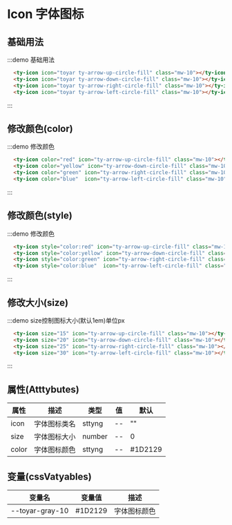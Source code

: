 # Icon 字体图标

## 基础用法
:::demo  基础用法
```html
  <ty-icon icon="toyar ty-arrow-up-circle-fill" class="mw-10"></ty-icon>
  <ty-icon icon="toyar ty-arrow-down-circle-fill" class="mw-10"></ty-icon>
  <ty-icon icon="toyar ty-arrow-right-circle-fill" class="mw-10"></ty-icon>
  <ty-icon icon="toyar ty-arrow-left-circle-fill" class="mw-10"></ty-icon>

```
:::

## 修改颜色(color)
:::demo  修改颜色
```html
  <ty-icon color="red" icon="ty-arrow-up-circle-fill" class="mw-10"></ty-icon>
  <ty-icon color="yellow" icon="ty-arrow-down-circle-fill" class="mw-10"></ty-icon>
  <ty-icon color="green" icon="ty-arrow-right-circle-fill" class="mw-10"></ty-icon>
  <ty-icon color="blue"  icon="ty-arrow-left-circle-fill" class="mw-10"></ty-icon>

```
:::

## 修改颜色(style)
:::demo  修改颜色
```html
  <ty-icon style="color:red" icon="ty-arrow-up-circle-fill" class="mw-10"></ty-icon>
  <ty-icon style="color:yellow" icon="ty-arrow-down-circle-fill" class="mw-10"></ty-icon>
  <ty-icon style="color:green" icon="ty-arrow-right-circle-fill" class="mw-10"></ty-icon>
  <ty-icon style="color:blue"  icon="ty-arrow-left-circle-fill" class="mw-10"></ty-icon>
```
:::

## 修改大小(size)
:::demo  size控制图标大小(默认1em)单位px
```html
  <ty-icon size="15" icon="ty-arrow-up-circle-fill" class="mw-10"></ty-icon>
  <ty-icon size="20" icon="ty-arrow-down-circle-fill" class="mw-10"></ty-icon>
  <ty-icon size="25" icon="ty-arrow-right-circle-fill" class="mw-10"></ty-icon>
  <ty-icon size="30" icon="ty-arrow-left-circle-fill" class="mw-10"></ty-icon>
```
:::

## 属性(Atttybutes)

<div class="listTb">

| 属性      | 描述    | 类型      | 值       | 默认   |
|----- |----- |----- |----- |-----  |
| icon  | 字体图标类名 | sttyng | -- | ""
| size  | 字体图标大小 | number | -- | 0
| color  | 字体图标颜色 | sttyng | -- | #1D2129

</div>

## 变量(cssVatyables)

<div class="cssVar">

| 变量名      | 变量值    | 描述 |
|----- |----- |----- |
| --toyar-gray-10 | #1D2129 | 字体图标颜色 |

</div>